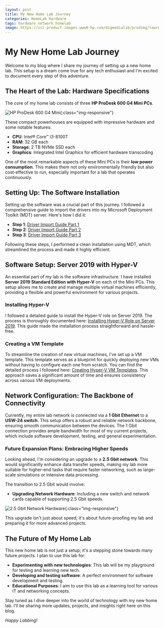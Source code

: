 ```yaml
---
layout: post
title: My New Home Lab Journey
categories: HomeLab Hardware
tags: hardware network homelab
image: https://ssl-product-images.www8-hp.com/digmedialib/prodimg/lowres/c06035997.png
---
```


# My New Home Lab Journey

Welcome to my blog where I share my journey of setting up a new home lab. This setup is a dream come true for any tech enthusiast and I'm excited to document every step of this adventure.

## The Heart of the Lab: Hardware Specifications

The core of my home lab consists of three **HP ProDesk 600 G4 Mini PCs**. 

![HP ProDesk 600 G4 Mini](https://ssl-product-images.www8-hp.com/digmedialib/prodimg/lowres/c06035997.png){:class="img-responsive"}

These compact powerhouses are equipped with impressive hardware and some notable features:

- **CPU**: Intel® Core™ i3-8100T
- **RAM**: 32 GB each
- **Storage**: 2 TB NVMe SSD each
- **Graphics**: Integrated Intel Graphics for efficient hardware transcoding

One of the most remarkable aspects of these Mini PCs is their **low power consumption**. This makes them not only environmentally friendly but also cost-effective to run, especially important for a lab that operates continuously.

## Setting Up: The Software Installation

Setting up the software was a crucial part of this journey. I followed a comprehensive guide to import the drivers into my Microsoft Deployment Toolkit (MDT) server. Here's how I did it:

- **Step 1**: [Driver Import Guide Part 1](https://mylemans.online/posts/MDTPart1/)
- **Step 2**: [Driver Import Guide Part 2](https://mylemans.online/posts/MDTPart2/)
- **Step 3**: [Driver Import Guide Part 3](https://mylemans.online/posts/MDTPart3/)

Following these steps, I performed a clean installation using MDT, which streamlined the process and made it highly efficient.

## Software Setup: Server 2019 with Hyper-V

An essential part of my lab is the software infrastructure. I have installed **Server 2019 Standard Edition with Hyper-V** on each of the Mini PCs. This setup allows me to create and manage multiple virtual machines efficiently, providing a flexible and powerful environment for various projects.

### Installing Hyper-V

I followed a detailed guide to install the Hyper-V role on Server 2019. The process is thoroughly documented here: [Installing Hyper-V Role on Server 2019](https://mylemans.online/posts/Server2022-Installing-Hyper-V-Role/). This guide made the installation process straightforward and hassle-free.

### Creating a VM Template

To streamline the creation of new virtual machines, I've set up a VM template. This template serves as a blueprint for quickly deploying new VMs without having to configure each one from scratch. You can find the detailed process I followed here: [Creating Hyper-V VM Templates](https://mylemans.online/posts/Server2022-Hyper-V-VirtualMachineTemplates/). This approach saves a significant amount of time and ensures consistency across various VM deployments.

## Network Configuration: The Backbone of Connectivity

Currently, my entire lab network is connected via a **1 Gbit Ethernet** to a **USW-24 switch**. This setup offers a robust and reliable network backbone, ensuring smooth communication between the devices. The 1 Gbit connection provides ample bandwidth for most of my current projects, which include software development, testing, and general experimentation.

### Future Expansion Plans: Embracing Higher Speeds

Looking ahead, I'm considering an upgrade to a **2.5 Gbit network**. This would significantly enhance data transfer speeds, making my lab more suitable for higher-end tasks that require faster networking, such as large-scale simulations or intensive data processing.

The transition to 2.5 Gbit would involve:

- **Upgrading Network Hardware**: Including a new switch and network cards capable of supporting 2.5 Gbit speeds. 

![2.5 Gbit Network Hardware](https://m.media-amazon.com/images/I/41Dnc8dNuuL._AC_UF1000,1000_QL80_.jpg){:class="img-responsive"}


This upgrade isn't just about speed; it's about future-proofing my lab and preparing it for more advanced projects.

## The Future of My Home Lab

This new home lab is not just a setup; it's a stepping stone towards many future projects. I plan to use this lab for:

- **Experimenting with new technologies**: This lab will be my playground for testing and learning new tech.
- **Developing and testing software**: A perfect environment for software development and testing.
- **Educational Purposes**: I aim to use this lab as a learning tool for various IT and networking concepts.

Stay tuned as I dive deeper into the world of technology with my new home lab. I'll be sharing more updates, projects, and insights right here on this blog.

*Happy Labbing!*

